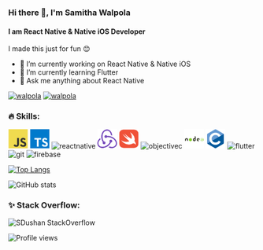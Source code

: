 ### Hi there 👋, I'm Samitha Walpola
#### I am React Native & Native iOS Developer
I made this just for fun :blush:


- 🔭 I’m currently working on React Native & Native iOS
- 🌱 I’m currently learning Flutter 
- 💬 Ask me anything about React Native


[<img src="https://raw.githubusercontent.com/peterthehan/peterthehan/master/assets/linkedin.svg" alt="walpola" height="40" width="40">](https://www.linkedin.com/in/walpola/)
[<img src="https://raw.githubusercontent.com/omidnikrah/github-readme-stackoverflow/master/stackoverflow.svg" alt="walpola" height="40" width="40">](https://stackoverflow.com/users/9432559/sdushan)


### :fire: Skills:

<img src="https://raw.githubusercontent.com/devicons/devicon/master/icons/javascript/javascript-original.svg" alt="javascript" width="40" height="40"/> <img src="https://raw.githubusercontent.com/devicons/devicon/master/icons/typescript/typescript-original.svg" alt="typescript" width="40" height="40"/> <img src="https://reactnative.dev/img/header_logo.svg" alt="reactnative" width="40" height="40"/> <img src="https://raw.githubusercontent.com/devicons/devicon/master/icons/redux/redux-original.svg" alt="redux" width="40" height="40"/> <img src="https://raw.githubusercontent.com/devicons/devicon/master/icons/swift/swift-original.svg" alt="swift" width="40" height="40"/> <img src="https://www.vectorlogo.zone/logos/apple_objectivec/apple_objectivec-icon.svg" alt="objectivec" width="40" height="40"/> <img src="https://raw.githubusercontent.com/devicons/devicon/master/icons/nodejs/nodejs-original-wordmark.svg" alt="nodejs" width="40" height="40"/> <img src="https://raw.githubusercontent.com/devicons/devicon/master/icons/c/c-original.svg" alt="c" width="40" height="40"/> <img src="https://www.vectorlogo.zone/logos/flutterio/flutterio-icon.svg" alt="flutter" width="40" height="40"/> <img src="https://www.vectorlogo.zone/logos/git-scm/git-scm-icon.svg" alt="git" width="40" height="40"/> <img src="https://www.vectorlogo.zone/logos/firebase/firebase-icon.svg" alt="firebase" width="40" height="40"/>


[![Top Langs](https://github-readme-stats.vercel.app/api/top-langs?username=sdushan&show_icons=true&locale=en&layout=compact&langs_count=5&hide_border=true&theme=react&hide=powershell,java,c%23,html)](https://github.com/anuraghazra/github-readme-stats)

![GitHub stats](https://github-readme-stats.vercel.app/api?username=SDushan&show_icons=true&hide_border=true&&count_private=true&theme=react)

### :sparkles: Stack Overflow:

![SDushan StackOverflow](https://github-readme-stackoverflow.vercel.app/?userID=9432559&theme=dark&layout=compact)


![Profile views](https://gpvc.arturio.dev/SDushan)  


<!-- Visitors count -->
<!-- ![visitors](https://visitor-badge.glitch.me/badge?page_id=SDushan) -->

